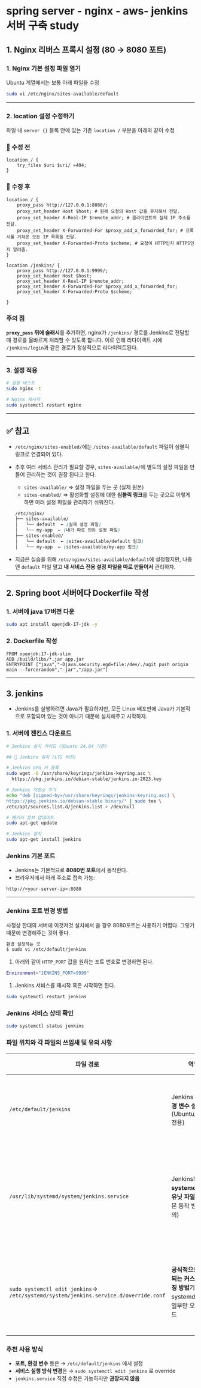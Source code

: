 # spring server - nginx - aws- jenkins 서버 구축 study

## 1. Nginx 리버스 프록시 설정 (80 → 8080 포트)

### 1. Nginx 기본 설정 파일 열기

Ubuntu 계열에서는 보통 아래 파일을 수정

```bash
sudo vi /etc/nginx/sites-available/default
```

---

### 2. location 설정 수정하기

파일 내 `server {}` 블록 안에 있는 기존 `location /` 부분을 아래와 같이 수정

### 🔹 수정 전

```
location / {
    try_files $uri $uri/ =404;
}
```

### 🔹 수정 후

```
location / {
    proxy_pass http://127.0.0.1:8080/;
    proxy_set_header Host $host; # 원래 요청의 Host 값을 유지해서 전달.
    proxy_set_header X-Real-IP $remote_addr; # 클라이언트의 실제 IP 주소를 전달.
    proxy_set_header X-Forwarded-For $proxy_add_x_forwarded_for; # 프록시를 거쳐온 모든 IP 목록을 전달.
    proxy_set_header X-Forwarded-Proto $scheme; # 요청이 HTTP인지 HTTPS인지 알려줌.
}

location /jenkins/ {
    proxy_pass http://127.0.0.1:9999/;
    proxy_set_header Host $host;
    proxy_set_header X-Real-IP $remote_addr;
    proxy_set_header X-Forwarded-For $proxy_add_x_forwarded_for;
    proxy_set_header X-Forwarded-Proto $scheme;

}

```

### 주의 점

**`proxy_pass` 뒤에 슬래시**를 추가하면, nginx가 `/jenkins/` 경로를 Jenkins로 전달할 때 경로를 올바르게 처리할 수 있도록 합니다. 이로 인해 리다이렉트 시에 `/jenkins/login`과 같은 경로가 정상적으로 리다이렉트된다.

---

### 3. 설정 적용

```bash
# 설정 테스트
sudo nginx -t

# Nginx 재시작
sudo systemctl restart nginx
```

---

## ✅ 참고

- `/etc/nginx/sites-enabled/`에는 `/sites-available/default` 파일이 심볼릭 링크로 연결되어 있다.
- 추후 여러 서비스 관리가 필요할 경우, `sites-available/`에 별도의 설정 파일을 만들어 관리하는 것이 권장 된다고 한다.
    - `sites-available/` ⇒ 설정 파일을 두는 곳 (실제 원본)
    - `sites-enabled/` ⇒ 활성화할 설정에 대한 **심볼릭 링크**를 두는 곳으로 이렇게 하면 여러 설정 파일을 관리하기 쉬워진다.
    
    ```scss
    /etc/nginx/
    ├── sites-available/
    │   └── default  ← (실제 설정 파일)
    │   └── my-app  ← (내가 따로 만든 설정 파일)
    ├── sites-enabled/
    │   └── default  ← (sites-available/default 링크)
    │   └── my-app  ← (sites-available/my-app 링크)
    ```
    
- 지금은 실습을 위해 `/etc/nginx/sites-available/default`에 설정했지만, 나중엔 `default` 파일 말고 **내 서비스 전용 설정 파일을 따로 만들어서** 관리하자.

---

## 2. Spring boot 서버에다  Dockerfile 작성

### 1. 서버에 java 17버전 다운

```bash
sudo apt install openjdk-17-jdk -y
```

### 2. Dockerfile 작성

```docker
FROM openjdk:17-jdk-slim
ADD /build/libs/*.jar app.jar
ENTRYPOINT ["java","-Djava.security.egd=file:/dev/./ugit push origin main --forcerandom","-jar","/app.jar"]
```

---

## 3. jenkins

- Jenkins를 실행하려면 Java가 필요하지만, 모든 Linux 배포판에 Java가 기본적으로 포함되어 있는 것이 아니기 때문에 설치해주고 시작하자.

### 1. 서버에 젠킨스 다운로드

```bash
# Jenkins 설치 가이드 (Ubuntu 24.04 기준)

## 🔧 Jenkins 설치 (LTS 버전)

# Jenkins GPG 키 등록
sudo wget -O /usr/share/keyrings/jenkins-keyring.asc \
  https://pkg.jenkins.io/debian-stable/jenkins.io-2023.key

# Jenkins 저장소 추가
echo "deb [signed-by=/usr/share/keyrings/jenkins-keyring.asc] \
https://pkg.jenkins.io/debian-stable binary/" | sudo tee \
/etc/apt/sources.list.d/jenkins.list > /dev/null

# 패키지 정보 업데이트
sudo apt-get update

# Jenkins 설치
sudo apt-get install jenkins
```

### Jenkins 기본 포트

- Jenkins는 기본적으로 **8080번 포트**에서 동작한다.
- 브라우저에서 아래 주소로 접속 가능:

```
http://<your-server-ip>:8080
```

---

### Jenkins 포트 변경 방법

사정상 한대의 서버에 이것저것 설치해서 쓸 경우 8080포트는 사용하기 어렵다. 그렇기때문에 변경해주는 것이 좋다.

```bash
환경 설정하는 곳
$ sudo vi /etc/default/jenkins
```

1. 아래와 같이 `HTTP_PORT` 값을 원하는 포트 번호로 변경하면 된다.

```bash
Environment="JENKINS_PORT=9999"
```

1. Jenkins 서비스를 재시작 혹은 시작하면 된다.

```bash
sudo systemctl restart jenkins
```

### Jenkins 서비스 상태 확인

```bash
sudo systemctl status jenkins
```

### 파일 위치와 각 파일의 쓰임새 및 유의 사항

| 파일 경로 | 역할 | 주요 설정 항목 | 수정 시 주의사항 |
| --- | --- | --- | --- |
| `/etc/default/jenkins` | Jenkins **실행 환경 변수 설정 파일**(Ubuntu/Debian 전용) | - HTTP 포트 (`HTTP_PORT`)- Jenkins 홈 (`JENKINS_HOME`)- Java 옵션 (`JAVA_ARGS`)- JAVA_HOME 설정 등 | 수정 후 `sudo systemctl restart jenkins` 필요 |
| `/usr/lib/systemd/system/jenkins.service` | Jenkins의 **systemd 서비스 유닛 파일**(실제 데몬 동작 방식 정의) | - `ExecStart`로 실행 명령 지정- 사용자(`User`), 그룹(`Group`) 설정- 서비스 동작 방식 (Type, Restart 등) | 이 파일 직접 수정하면 나중에 패키지 업데이트 시 덮어씌워질 수 있음.수정 후 `sudo systemctl daemon-reload` 필수 |
| `sudo systemctl edit jenkins`→ `/etc/systemd/system/jenkins.service.d/override.conf` | **공식적으로 권장되는 커스터마이징 방법**기존 systemd 설정의 일부만 오버라이드 | 위 `.service` 파일과 동일한 형식으로 필요한 부분만 덮어쓰기 | 안전하게 수정 가능,패키지 업데이트에 영향 없음.수정 후 `daemon-reload` 및 `restart` 필요 |

### 추천 사용 방식

- **포트, 환경 변수** 등은 → `/etc/default/jenkins` 에서 설정
- **서비스 실행 방식 변경**은 → `sudo systemctl edit jenkins` 로 override
- `jenkins.service` 직접 수정은 가능하지만 **권장되지 않음**
